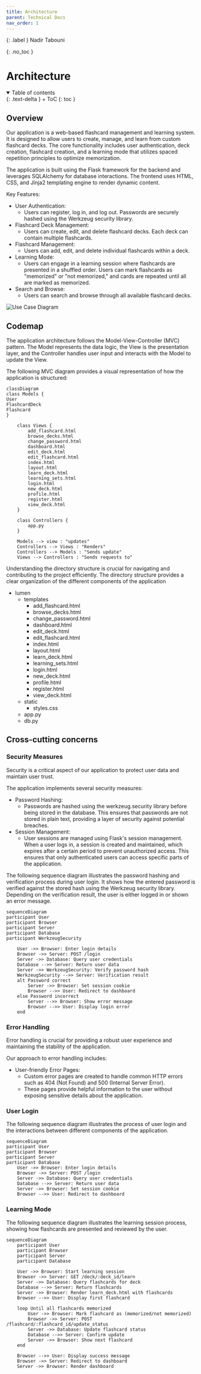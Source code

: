 ```yaml
---
title: Architecture
parent: Technical Docs
nav_order: 1
---
```


{: .label }
Nadir Tabouni

{: .no_toc }
# Architecture

<details open markdown="block">
{: .text-delta }
<summary>Table of contents</summary>
+ ToC
{: toc }
</details>

## Overview
Our application is a web-based flashcard management and learning system. It is designed to allow users to create, manage, and learn from custom flashcard decks. The core functionality includes user authentication, deck creation, flashcard creation, and a learning mode that utilizes spaced repetition principles to optimize memorization.

The application is built using the Flask framework for the backend and leverages SQLAlchemy for database interactions. The frontend uses HTML, CSS, and Jinja2 templating engine to render dynamic content.

Key Features:

+ User Authentication: 
  + Users can register, log in, and log out. Passwords are securely hashed using the Werkzeug security library. 
+ Flashcard Deck Management: 
  + Users can create, edit, and delete flashcard decks. Each deck can contain multiple flashcards. 
+ Flashcard Management:
  + Users can add, edit, and delete individual flashcards within a deck. 
+ Learning Mode: 
  + Users can engage in a learning session where flashcards are presented in a shuffled order. Users can mark flashcards as "memorized" or "not memorized," and cards are repeated until all are marked as memorized. 
+ Search and Browse: 
  + Users can search and browse through all available flashcard decks.

![Use Case Diagram](/images/use_case_diagram.png)

## Codemap

The application architecture follows the Model-View-Controller (MVC) pattern. The Model represents the data logic, the View is the presentation layer, and the Controller handles user input and interacts with the Model to update the View. 

The following MVC diagram provides a visual representation of how the application is structured:

```mermaid
classDiagram
class Models {
User
FlashcardDeck
Flashcard
}

    class Views {
        add_flashcard.html
        browse_decks.html
        change_password.html
        dashboard.html
        edit_deck.html
        edit_flashcard.html
        index.html 
        layout.html
        learn_deck.html
        learning_sets.html
        login.html 
        new_deck.html
        profile.html 
        register.html
        view_deck.html
    }

    class Controllers {
        app.py
    }

    Models --> view : "updates"
    Controllers --> Views : "Renders"
    Controllers --> Models : "Sends update"
    Views --> Controllers : "Sends requests to"
```
Understanding the directory structure is crucial for navigating and contributing to the project efficiently. The directory structure provides a clear organization of the different components of the application

- lumen 
  - templates
    - add_flashcard.html
    - browse_decks.html
    - change_password.html
    - dashboard.html
    - edit_deck.html
    - edit_flashcard.html
    - index.html 
    - layout.html
    - learn_deck.html
    - learning_sets.html
    - login.html 
    - new_deck.html
    - profile.html 
    - register.html
    - view_deck.html
  - static 
    - styles.css
  - app.py
  - db.py
  
## Cross-cutting concerns

### Security Measures
Security is a critical aspect of our application to protect user data and maintain user trust.

The application implements several security measures:

+ Password Hashing: 
  + Passwords are hashed using the werkzeug.security library before being stored in the database. This ensures that passwords are not stored in plain text, providing a layer of security against potential breaches.
+ Session Management: 
  + User sessions are managed using Flask's session management. When a user logs in, a session is created and maintained, which expires after a certain period to prevent unauthorized access. This ensures that only authenticated users can access specific parts of the application.

The following sequence diagram illustrates the password hashing and verification process during user login. It shows how the entered password is verified against the stored hash using the Werkzeug security library. Depending on the verification result, the user is either logged in or shown an error message.
```mermaid
sequenceDiagram
participant User
participant Browser
participant Server
participant Database
participant WerkzeugSecurity

    User ->> Browser: Enter login details
    Browser ->> Server: POST /login
    Server ->> Database: Query user credentials
    Database -->> Server: Return user data
    Server ->> WerkzeugSecurity: Verify password hash
    WerkzeugSecurity -->> Server: Verification result
    alt Password correct
        Server ->> Browser: Set session cookie
        Browser -->> User: Redirect to dashboard
    else Password incorrect
        Server -->> Browser: Show error message
        Browser -->> User: Display login error
    end
```

### Error Handling

Error handling is crucial for providing a robust user experience and maintaining the stability of the application. 

Our approach to error handling includes:
+ User-friendly Error Pages: 
  + Custom error pages are created to handle common HTTP errors such as 404 (Not Found) and 500 (Internal Server Error). 
  + These pages provide helpful information to the user without exposing sensitive details about the application.

### User Login

The following sequence diagram illustrates the process of user login and the interactions between different components of the application.

```mermaid
sequenceDiagram
participant User
participant Browser
participant Server
participant Database
    User ->> Browser: Enter login details
    Browser ->> Server: POST /login
    Server ->> Database: Query user credentials
    Database -->> Server: Return user data
    Server ->> Browser: Set session cookie
    Browser -->> User: Redirect to dashboard
```

### Learning Mode
The following sequence diagram illustrates the learning session process, showing how flashcards are presented and reviewed by the user.
```mermaid
sequenceDiagram
    participant User
    participant Browser
    participant Server
    participant Database

    User ->> Browser: Start learning session
    Browser ->> Server: GET /deck/:deck_id/learn
    Server ->> Database: Query flashcards for deck
    Database -->> Server: Return flashcards
    Server ->> Browser: Render learn_deck.html with flashcards
    Browser -->> User: Display first flashcard

    loop Until all flashcards memorized
        User ->> Browser: Mark flashcard as (memorized/not memorized)
        Browser ->> Server: POST /flashcard/:flashcard_id/update_status
        Server ->> Database: Update flashcard status
        Database -->> Server: Confirm update
        Server ->> Browser: Show next flashcard
    end

    Browser -->> User: Display success message
    Browser ->> Server: Redirect to dashboard
    Server ->> Browser: Render dashboard
```
